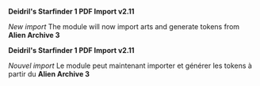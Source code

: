 **Deidril's Starfinder 1 PDF Import v2.11**

*New import*
The module will now import arts and generate tokens from **Alien Archive 3**


**Deidril's Starfinder 1 PDF Import v2.11**

*Nouvel import*
Le module peut maintenant importer et générer les tokens à partir du **Alien Archive 3**




